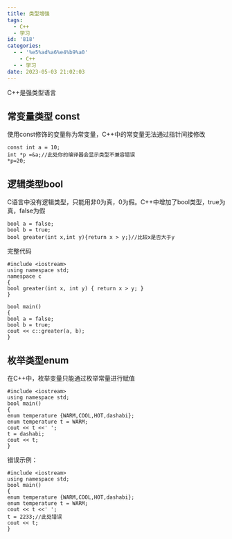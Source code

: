 ```yaml
---
title: 类型增强
tags:
  - C++
  - 学习
id: '818'
categories:
  - - '%e5%ad%a6%e4%b9%a0'
    - C++
  - - 学习
date: 2023-05-03 21:02:03
---
```


C++是强类型语言

## 常变量类型 const

使用const修饰的变量称为常变量，C++中的常变量无法通过指针间接修改

```
const int a = 10;
int *p =&a;//此处你的编译器会显示类型不兼容错误
*p=20;
```

## 逻辑类型bool

C语言中没有逻辑类型，只能用非0为真，0为假。C++中增加了bool类型，true为 真，false为假

```
bool a = false;
bool b = true;
bool greater(int x,int y){return x > y;}//比较x是否大于y
```

完整代码

```
#include <iostream>
using namespace std;
namespace c
{
bool greater(int x, int y) { return x > y; }
}

bool main()
{
bool a = false;
bool b = true;
cout << c::greater(a, b);
}
```

## 枚举类型enum

在C++中，枚举变量只能通过枚举常量进行赋值

```
#include <iostream>
using namespace std;
bool main()
{
enum temperature {WARM,COOL,HOT,dashabi};
enum temperature t = WARM;
cout << t <<' ';
t = dashabi;
cout << t;
}
```

错误示例：

```
#include <iostream>
using namespace std;
bool main()
{
enum temperature {WARM,COOL,HOT,dashabi};
enum temperature t = WARM;
cout << t <<' ';
t = 2233;//此处错误
cout << t;
}
```